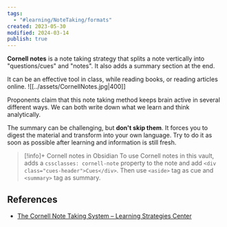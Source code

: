 ```yaml
---
tags:
  - "#learning/NoteTaking/formats"
created: 2023-05-30
modified: 2024-03-14
publish: true
---
```

**Cornell notes** is a note taking strategy that splits a note vertically into "questions/cues" and "notes". It also adds a summary section at the end.

It can be an effective tool in class, while reading books, or reading articles online.
![[../assets/CornellNotes.jpg|400]]

Proponents claim that this note taking method keeps brain active in several different ways. We can both write down what we learn and think analytically.

The summary can be challenging, but **don't skip them**. It forces you to digest the material and transform into your own language. Try to do it as soon as possible after learning and information is still fresh.

> [!info]+ Cornell notes in Obsidian
> To use Cornell notes in this vault, adds a `cssclasses: cornell-note` property to the note and add `<div class="cues-header">Cues</div>`. Then use `<aside>` tag as cue and `<summary>` tag as summary.

## References
- [The Cornell Note Taking System – Learning Strategies Center](https://lsc.cornell.edu/how-to-study/taking-notes/cornell-note-taking-system/)